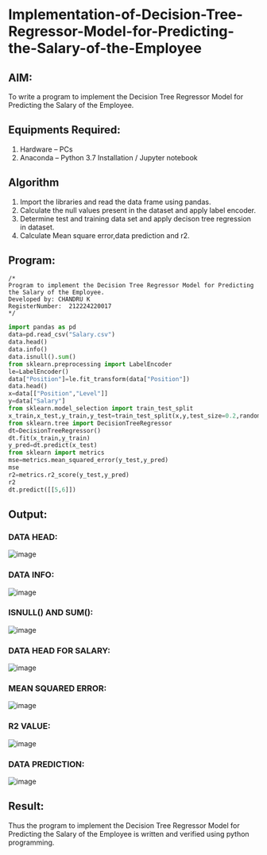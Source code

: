 # Implementation-of-Decision-Tree-Regressor-Model-for-Predicting-the-Salary-of-the-Employee

## AIM:
To write a program to implement the Decision Tree Regressor Model for Predicting the Salary of the Employee.

## Equipments Required:
1. Hardware – PCs
2. Anaconda – Python 3.7 Installation / Jupyter notebook

## Algorithm
1. Import the libraries and read the data frame using pandas.
2. Calculate the null values present in the dataset and apply label encoder.
3. Determine test and training data set and apply decison tree regression in dataset.
4. Calculate Mean square error,data prediction and r2.

## Program:
```
/*
Program to implement the Decision Tree Regressor Model for Predicting the Salary of the Employee.
Developed by: CHANDRU K
RegisterNumber:  212224220017
*/
```
```py
import pandas as pd
data=pd.read_csv("Salary.csv")
data.head()
data.info()
data.isnull().sum()
from sklearn.preprocessing import LabelEncoder
le=LabelEncoder()
data["Position"]=le.fit_transform(data["Position"])
data.head()
x=data[["Position","Level"]]
y=data["Salary"]
from sklearn.model_selection import train_test_split
x_train,x_test,y_train,y_test=train_test_split(x,y,test_size=0.2,random_state=2)
from sklearn.tree import DecisionTreeRegressor
dt=DecisionTreeRegressor()
dt.fit(x_train,y_train)
y_pred=dt.predict(x_test)
from sklearn import metrics
mse=metrics.mean_squared_error(y_test,y_pred)
mse
r2=metrics.r2_score(y_test,y_pred)
r2
dt.predict([[5,6]])

```

## Output:

### DATA HEAD:
![image](https://github.com/user-attachments/assets/96ac83d1-9ef1-4df7-b802-ef0422b591eb)


### DATA INFO:
![image](https://github.com/user-attachments/assets/ee13ebd8-a0cf-443f-90ef-04e97e90b3cf)


### ISNULL() AND SUM():
![image](https://github.com/user-attachments/assets/d8081e47-49c2-4167-87e4-7fc5ac9aa6a2)


### DATA HEAD FOR SALARY:
![image](https://github.com/user-attachments/assets/8bc5407f-e1c5-46cc-85b3-2f219e8f391e)


### MEAN SQUARED ERROR:
![image](https://github.com/user-attachments/assets/b65894a6-d2f5-4961-a063-8437c3c2a641)


### R2 VALUE:
![image](https://github.com/user-attachments/assets/507fc1cc-ede7-4be9-9570-a97a686999a2)


### DATA PREDICTION:
![image](https://github.com/user-attachments/assets/ddc16c8a-2537-4a95-8532-112c392d44e7)




## Result:
Thus the program to implement the Decision Tree Regressor Model for Predicting the Salary of the Employee is written and verified using python programming.
